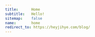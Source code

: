 ```yaml
---
title:      Home
subtitle:   Hello!
sitemap:    false
name:       home
redirect_to: https://heyjihye.com/blog/
---
```

